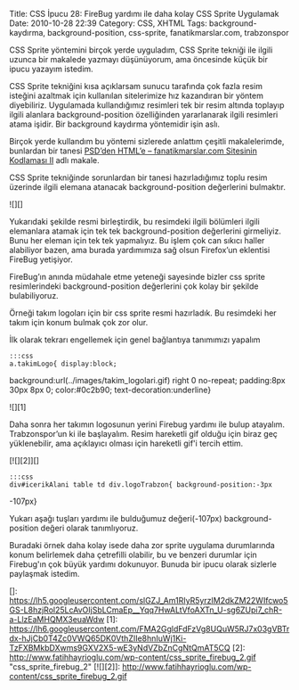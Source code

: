 Title: CSS İpucu 28: FireBug yardımı ile daha kolay CSS Sprite Uygulamak
Date: 2010-10-28 22:39
Category: CSS, XHTML
Tags: background-kaydırma, background-position, css-sprite, fanatikmarslar.com, trabzonspor

CSS Sprite yöntemini birçok yerde uyguladım, CSS Sprite tekniği ile
ilgili uzunca bir makalede yazmayı düşünüyorum, ama öncesinde küçük bir
ipucu yazayım istedim.

CSS Sprite tekniğini kısa açıklarsam sunucu tarafında çok fazla resim
isteğini azaltmak için kullanılan sitelerimize hız kazandıran bir yöntem
diyebiliriz. Uygulamada kullandığımız resimleri tek bir resim altında
toplayıp ilgili alanlara background-position özelliğinden yararlanarak
ilgili resimleri atama işidir. Bir background kaydırma yöntemidir işin
aslı.

Birçok yerde kullandım bu yöntemi sizlerede anlattım çeşitli
makalelerimde, bunlardan bir tanesi [PSD’den HTML’e – fanatikmarslar.com Sitesinin Kodlaması II][] adlı makale.

CSS Sprite tekniğinde sorunlardan bir tanesi hazırladığımız toplu resim
üzerinde ilgili elemana atanacak background-position değerlerini
bulmaktır.

![][]

Yukarıdaki şekilde resmi birleştirdik, bu resimdeki ilgili bölümleri
ilgili elemanlara atamak için tek tek background-position değerlerini
girmeliyiz. Bunu her eleman için tek tek yapmalıyız. Bu işlem çok can
sıkıcı haller alabiliyor bazen, ama burada yardımımıza sağ olsun
Firefox’un eklentisi FireBug yetişiyor.

FireBug’ın anında müdahale etme yeteneği sayesinde bizler css sprite
resimlerindeki background-position değerlerini çok kolay bir şekilde
bulabiliyoruz.

Örneği takım logoları için bir css sprite resmi hazırladık. Bu resimdeki
her takım için konum bulmak çok zor olur.

İlk olarak tekrarı engellemek için genel bağlantıya tanımımızı yapalım

	:::css
	a.takimLogo{ display:block;
background:url(../images/takim_logolari.gif) right 0 no-repeat;
padding:8px 30px 8px 0; color:#0c2b90; text-decoration:underline}

![][1]

Daha sonra her takımın logosunun yerini Firebug yardımı ile bulup
atayalım. Trabzonspor’un ki ile başlayalım. Resim hareketli gif olduğu
için biraz geç yüklenebilir, ama açıklayıcı olması için hareketli gif'i
tercih ettim.

[![][2]][]

	:::css
	div#icerikAlani table td div.logoTrabzon{ background-position:-3px
-107px}

Yukarı aşağı tuşları yardımı ile bulduğumuz değeri(-107px)
background-position değeri olarak tanımlıyoruz.

Buradaki örnek daha kolay isede daha zor sprite uygulama durumlarında
konum belirlemek daha çetrefilli olabilir, bu ve benzeri durumlar için
Firebug'ın çok büyük yardımı dokunuyor. Bunuda bir ipucu olarak sizlerle
paylaşmak istedim.

</p>

  [PSD’den HTML’e – fanatikmarslar.com Sitesinin Kodlaması II]: http://www.fatihhayrioglu.com/psdden-htmle-%E2%80%93-fanatikmarslar-com-sitesinin-kodlamasi-ii/
  []: https://lh5.googleusercontent.com/slGZJ_Am1RIyR5yrzIM2dkZM22WIfcwo5GS-L8hzjRol25LcAvOIjSbLCmaEp__Yqq7HwALtVfoAXTn_U-sg6ZUpi7_chR-a-LlzEaMHQMX3euaWdw
  [1]: https://lh6.googleusercontent.com/FMA2GgldFdFzVg8UQuW5RJ7x03gVBTrdx-hJjCb0T4Zc0VWQ65DK0VthZIIe8hnIuWj1Ki-TzFXBMkbDXwms9GXV2X5-wE3yNdVZbZnCgNtQmAT5CQ
  [2]: http://www.fatihhayrioglu.com/wp-content/css_sprite_firebug_2.gif
    "css_sprite_firebug_2"
  [![][2]]: http://www.fatihhayrioglu.com/wp-content/css_sprite_firebug_2.gif
